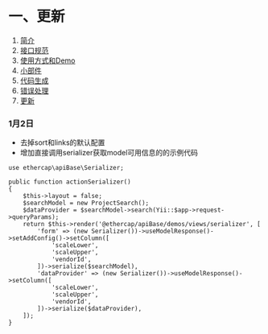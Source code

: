 # 一、更新

1. [简介](简介.md)
2. [接口规范](接口规范.md)
2. [使用方式和Demo](使用方式和Demo.md)
2. [小部件](小部件.md)
2. [代码生成](代码生成.md)
2. [错误处理](错误处理.md)
2. [更新](更新.md)


### 1月2日

- 去掉sort和links的默认配置
- 增加直接调用serializer获取model可用信息的的示例代码

```
use ethercap\apiBase\Serializer;

public function actionSerializer()
{
    $this->layout = false;
    $searchModel = new ProjectSearch();
    $dataProvider = $searchModel->search(Yii::$app->request->queryParams);
    return $this->render('@ethercap/apiBase/demos/views/serializer', [
        'form' => (new Serializer())->useModelResponse()->setAddConfig()->setColumn([
            'scaleLower',
            'scaleUpper',
            'vendorId',
        ])->serialize($searchModel),
        'dataProvider' => (new Serializer())->useModelResponse()->setColumn([
            'scaleLower',
            'scaleUpper',
            'vendorId',
        ])->serialize($dataProvider),
    ]);
}
```